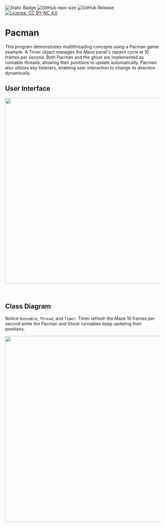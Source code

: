 ![Static Badge](https://img.shields.io/badge/author-javiergs-orange)
![GitHub repo size](https://img.shields.io/github/repo-size/CSC3100/Pacman)
![GitHub Release](https://img.shields.io/github/v/release/CSC3100/Pacman)
[![License: CC BY-NC 4.0](https://img.shields.io/badge/License-CC%20BY--NC%204.0-lightgrey.svg)](https://creativecommons.org/licenses/by-nc/4.0/)

# Pacman
This program demonstrates multithreading concepts using a Pacman game example. A Timer object manages the Maze panel's repaint cycle at 10 frames per second. Both Pacman and the ghost are implemented as runnable threads, allowing their positions to update automatically. Pacman also utilizes key listeners, enabling user interaction to change its direction dynamically.
<br>

## User Interface

<p align="center">
<IMG SRC="https://github.com/CSC3100/Pacman/assets/3814755/95668dee-27bd-4226-b4e7-6a65fca38a77" WIDTH=600>
</p>
<br>

## Class Diagram
Notice <code>Runnable</code>, <code>Thread</code>, and <code>Timer</code>. Timer refresh the Maze 10 frames per second while the Pacman and Ghost runnables keep updating their positions.

<p align="center">
<IMG SRC="https://github.com/CSC3100/Pacman/assets/3814755/f0c1c487-e9d3-472f-82d9-0b577ca97f84" WIDTH=600>
</p>
<br>
